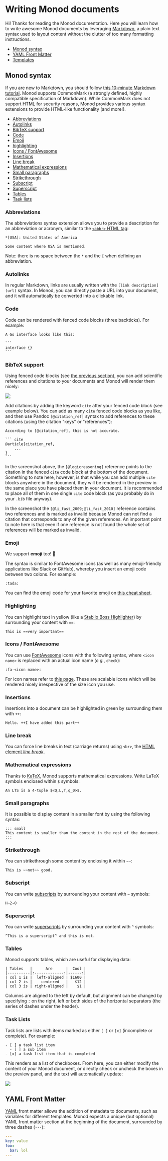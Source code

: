 Writing Monod documents
=======================

Hi! Thanks for reading the Monod documentation. Here you will learn how to write
awesome Monod documents by leveraging [Markdown](http://commonmark.org/help/), a
plain text syntax used to layout content without the clutter of too many
formatting instructions.

* [Monod syntax](#monod-syntax)
* [YAML Front Matter](#yaml-front-matter)
* [Templates](templates.md)


## Monod syntax

If you are new to Markdown, you should follow [this 10-minute Markdown
tutorial](http://commonmark.org/help/tutorial/). Monod supports CommonMark (a
strongly defined, highly compatible specification of Markdown). While CommonMark
does not support HTML for security reasons, Monod provides various syntax
extensions to provide HTML-like functionality (and more!).

* [Abbreviations](#abbreviations)
* [Autolinks](#autolinks)
* [BibTeX support](#bibtex-support)
* [Code](#code)
* [Emoji](#emoji)
* [highlighting](#highlighting)
* [Icons / FontAwesome](#icons--fontawesome)
* [Insertions](#insertions)
* [Line break](#line-break)
* [Mathematical expressions](#mathematical-expressions)
* [Small paragraphs](#small-paragraphs)
* [Strikethrough](#strikethrough)
* [Subscript](#subscript)
* [Superscript](#superscript)
* [Tables](#tables)
* [Task lists](#task-lists)


### Abbreviations

The abbreviations syntax extension allows you to provide a description for an
abbreviation or acronym, similar to the
[`<abbr>` HTML tag](https://developer.mozilla.org/en-US/docs/Web/HTML/Element/abbr):

```
*[USA]: United States of America

Some content where USA is mentioned.
```

Note: there is no space between the `*` and the `[` when defining an
abbreviation.

### Autolinks

In regular Markdown, links are usually written with the `[link
description](url)` syntax. In Monod, you can directly paste a URL into your
document, and it will automatically be converted into a clickable link.

### Code

Code can be rendered with fenced code blocks (three backticks). For example:

    A Go interface looks like this:

    ```
    interface {}
    ```

### BibTeX support

Using fenced code blocks (see [the previous section](#code)), you can add
scientific references and citations to your documents and Monod will render them
nicely:

![](images/bibtex.png)

Add citations by adding the keyword `cite` after your fenced code block (see
example below). You can add as many `cite` fenced code blocks as you like, and
then use Pandoc `[@citation_ref]` syntax to add references to these citations
(using the citation "keys" or "references"):

    According to [@citation_ref], this is not accurate.

    ``` cite
    @article{citation_ref,
        ...
    }
    ```

In the screenshot above, the `[@logicreasoning]` reference points to the
citation in the fenced `cite` code block at the bottom of the document. Something
to note here, however, is that while you can add multiple `cite` blocks anywhere
in the document, they will be rendered in the preview in the same place you
have placed them in your document. It is recommended to place all of them in one
single `cite` code block (as you probably do in your `.bib` file anyway).

In the screenshot the `[@li_fast_2009;@li_fast_2010]` reference contains two
references and is marked as invalid because Monod can not find a citation that
corresponds to any of the given references. An important point to note here is
that even if one reference is not found the whole set of references will be
marked as invalid.

### Emoji

We support **emoji** too! :tada:

The syntax is similar to FontAwesome icons (as well as many emoji-friendly
applications like Slack or GitHub), whereby you insert an emoji code between two
colons. For example:

```
:tada:
```

You can find the emoji code for your favorite emoji on
[this cheat sheet](http://www.emoji-cheat-sheet.com/).

### Highlighting

You can highlight text in yellow (like a [Stabilo Boss
Highlighter](https://en.wikipedia.org/wiki/Schwan-Stabilo)) by surrounding your
content with `==`:

```
This is ==very important==
```

### Icons / FontAwesome

You can use [FontAwesome](http://fontawesome.io/) icons with the following
syntax, where `<icon name>` is replaced with an actual icon name (_e.g._,
`check`):

```
:fa-<icon name>:
```

For icon names refer to [this page](http://fontawesome.io/icons/). These are
scalable icons which will be rendered nicely irrespective of the size icon you
use.

### Insertions

Insertions into a document can be highlighted in green by surrounding them with
`++`:

```
Hello. ++I have added this part++
```

### Line break

You can force line breaks in text (carriage returns) using `<br>`, the
[HTML element _line
break_](https://developer.mozilla.org/en-US/docs/Web/HTML/Element/br).

### Mathematical expressions

Thanks to [KaTeX](https://khan.github.io/KaTeX/), Monod supports mathematical
expressions. Write LaTeX symbols enclosed within `$` symbols:

```
An LTS is a 4-tuple $<Q,L,T,q_0>$.
```

### Small paragraphs

It is possible to display content in a smaller font by using the following
syntax:

```
::: small
This content is smaller than the content in the rest of the document.
:::
```

### Strikethrough

You can strikethrough some content by enclosing it within `~~`:

```
This is ~~not~~ good.
```

### Subscript

You can write
[subscripts](https://developer.mozilla.org/en-US/docs/Web/HTML/Element/sub) by
surrounding your content with `~` symbols:

```
H~2~O
```

### Superscript

You can write
[superscripts](https://developer.mozilla.org/en-US/docs/Web/HTML/Element/sup)
by surrounding your content with `^` symbols:

```
^This is a superscript^ and this is not.
```

### Tables

Monod supports tables, which are useful for displaying data:

```
| Tables   |      Are      |  Cool |
|----------|:-------------:|------:|
| col 1 is |  left-aligned | $1600 |
| col 2 is |    centered   |   $12 |
| col 3 is | right-aligned |    $1 |
```

Columns are aligned to the left by default, but alignment can be changed by
specifying `:` on the right, left or both sides of the horizontal separators
(the series of dashes under the header).

### Task Lists

Task lists are lists with items marked as either `[ ]` or `[x]` (incomplete or
complete). For example:

```
- [ ] a task list item
  - [ ] a sub item
- [x] a task list item that is completed
```

This renders as a list of checkboxes. From here, you can either modify the
content of your Monod document, or directly check or uncheck the boxes in the
preview panel, and the text will automatically update:

![](images/task-lists.gif)


## YAML Front Matter

[YAML](http://yaml.org/) front matter allows the addition of metadata to documents,
such as variables for different templates. Monod expects a unique (but optional)
YAML front matter section at the beginning of the document, surrounded by three
dashes (`---`):

```yaml
---
key: value
foo:
  bar: lol
---
```
